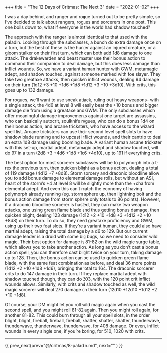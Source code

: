 +++
title = "The 12 Days of Critmas: The Next 3"
date = "2022-01-02"
+++

I was a day behind, and ranger and rogue turned out to be pretty simple, so I’ve decided to talk about rangers, rogues and sorcerers in one post. This one boils down to, what if everyone in the world had shadow touched?
<!-- more -->

The approach with the ranger is almost identical to that used with the paladin. Looking through the subclasses, a bunch do extra damage once on a turn, but the best of these is the hunter against an injured creature, or a gloom stalker on their first turn, which can both add 1d8 damage to one attack. The drakewarden and beast master use their bonus action to command their companion to deal damage, but this does less damage than inflict wounds. So, we have a variant human hunter with GWM, metamagic adept, and shadow touched, against someone marked with foe slayer. They take two greataxe attacks, then quicken inflict wounds, dealing 94 damage on their turn (1d12 +3 +10 +1d6 +1d8 +1d12 +3 +10 +3d10). With crits, this goes up to 132 damage.

For rogues, we’ll want to use sneak attack, ruling out heavy weapons- with a single attack, the 4d6 at level 8 will easily beat the +10 bonus and bigger damage die from using a greataxe and GWM. The only subclasses which offer meaningful damage improvements against one target are assassins, who can basically autocrit, soulknife rogues, who can do a bonus 1d4 on their bonus action, and arcane tricksters, who have access to the wizard spell list. Arcane tricksters can use their second level spell slots to have shadow blade running and to upcast inflict wounds, and their cantrip to deal an extra 1d8 damage using booming blade. A variant human arcane trickster with this set-up, martial adept, metamagic adept and shadow touched, will do 97 in a turn (2d8 +3 +4d6 +1d8 +1d6 +4d10), up to 191 if everything crits.

The best option for most sorcerer subclasses will be to polymorph into a t-rex the previous turn, then quicken blight as a bonus action, dealing a total of 119 damage (4d12 +7 +8d8). Storm sorcery and draconic bloodline allow you to add bonus damage to elemental damage rolls, but without an ASI, heart of the storm’s +4 at level 8 will be slightly more than the +cha from elemental adept. And even this can’t match the economy of having polymorph already running (eg. storm sphere up, then lightning bolt and the bonus action damage from storm sphere only totals to 86 points). However, if a draconic bloodline sorcerer is hasted, they can make two weapon attacks, one using green flame blade and thus getting bonus damage, then quicken blight, dealing 123 damage (1d12 +2 +10 +1d8 +3 +1d12 +2 +10 +8d8) on their turn. To do so, they need greataxe proficiency and GWM, using up their two feat slots. If they’re a variant human, they could also have martial adept, raising the total damage by a d6 to 129. But our current damage leader is a druid with some big bugs, so we need to consider wild magic. Their best option for damage is 81-82 on the wild magic surge table, which allows you to take another action. As long as you don’t cast a bonus action spell, you can therefore cast blight twice on your turn, taking damage up to 128. Then, the bonus action can be used to quicken green flame blade, with the same feat combination as before, and deal 36 more points (1d12 +2 +10 +1d8 +1d6), bringing the total to 164. The draconic sorcerer crits to do 147 damage in their turn. If they replace martial adept with shadow touched though, they can do 203, with the 120 point crit inflict wounds allows. Similarly, with crits and shadow touched as well, the wild magic sorcerer will deal 270 damage on their turn (12d10 +12d10 +1d12 +2 +10 +1d8).

Of course, your DM might let you roll wild magic again when you cast the second spell, and you might roll 81-82 again. Then you might roll again, for another 81-82. This could burn through all your spell slots, in the order blight, blight, fireball, fireball, fireball, shatter, shatter, shatter, thunderwave, thunderwave, thunderwave, thunderwave, for 408 damage. Or even, inflict wounds in every single one, if you’re boring, for 510, 1020 with crits.
***

{{ prev_next(prev="@/critmas/8-paladin.md", next="" ) }}
